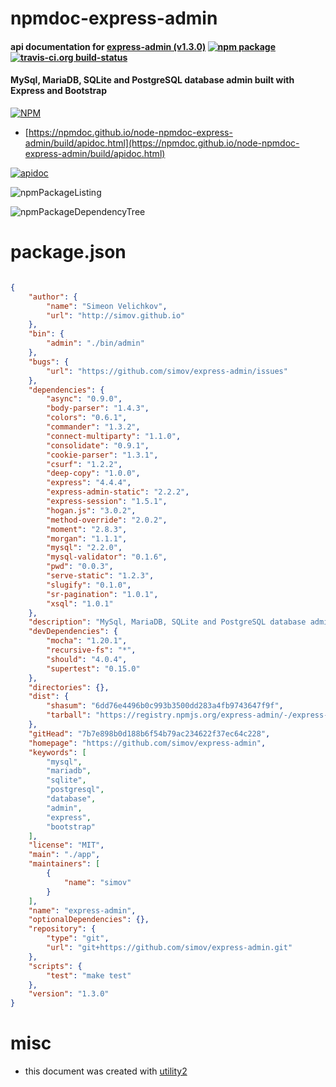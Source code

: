 # npmdoc-express-admin

#### api documentation for  [express-admin (v1.3.0)](https://github.com/simov/express-admin)  [![npm package](https://img.shields.io/npm/v/npmdoc-express-admin.svg?style=flat-square)](https://www.npmjs.org/package/npmdoc-express-admin) [![travis-ci.org build-status](https://api.travis-ci.org/npmdoc/node-npmdoc-express-admin.svg)](https://travis-ci.org/npmdoc/node-npmdoc-express-admin)

#### MySql, MariaDB, SQLite and PostgreSQL database admin built with Express and Bootstrap

[![NPM](https://nodei.co/npm/express-admin.png?downloads=true&downloadRank=true&stars=true)](https://www.npmjs.com/package/express-admin)

- [https://npmdoc.github.io/node-npmdoc-express-admin/build/apidoc.html](https://npmdoc.github.io/node-npmdoc-express-admin/build/apidoc.html)

[![apidoc](https://npmdoc.github.io/node-npmdoc-express-admin/build/screenCapture.buildCi.browser.%252Ftmp%252Fbuild%252Fapidoc.html.png)](https://npmdoc.github.io/node-npmdoc-express-admin/build/apidoc.html)

![npmPackageListing](https://npmdoc.github.io/node-npmdoc-express-admin/build/screenCapture.npmPackageListing.svg)

![npmPackageDependencyTree](https://npmdoc.github.io/node-npmdoc-express-admin/build/screenCapture.npmPackageDependencyTree.svg)



# package.json

```json

{
    "author": {
        "name": "Simeon Velichkov",
        "url": "http://simov.github.io"
    },
    "bin": {
        "admin": "./bin/admin"
    },
    "bugs": {
        "url": "https://github.com/simov/express-admin/issues"
    },
    "dependencies": {
        "async": "0.9.0",
        "body-parser": "1.4.3",
        "colors": "0.6.1",
        "commander": "1.3.2",
        "connect-multiparty": "1.1.0",
        "consolidate": "0.9.1",
        "cookie-parser": "1.3.1",
        "csurf": "1.2.2",
        "deep-copy": "1.0.0",
        "express": "4.4.4",
        "express-admin-static": "2.2.2",
        "express-session": "1.5.1",
        "hogan.js": "3.0.2",
        "method-override": "2.0.2",
        "moment": "2.8.3",
        "morgan": "1.1.1",
        "mysql": "2.2.0",
        "mysql-validator": "0.1.6",
        "pwd": "0.0.3",
        "serve-static": "1.2.3",
        "slugify": "0.1.0",
        "sr-pagination": "1.0.1",
        "xsql": "1.0.1"
    },
    "description": "MySql, MariaDB, SQLite and PostgreSQL database admin built with Express and Bootstrap",
    "devDependencies": {
        "mocha": "1.20.1",
        "recursive-fs": "*",
        "should": "4.0.4",
        "supertest": "0.15.0"
    },
    "directories": {},
    "dist": {
        "shasum": "6dd76e4496b0c993b3500dd283a4fb9743647f9f",
        "tarball": "https://registry.npmjs.org/express-admin/-/express-admin-1.3.0.tgz"
    },
    "gitHead": "7b7e898b0d188b6f54b79ac234622f37ec64c228",
    "homepage": "https://github.com/simov/express-admin",
    "keywords": [
        "mysql",
        "mariadb",
        "sqlite",
        "postgresql",
        "database",
        "admin",
        "express",
        "bootstrap"
    ],
    "license": "MIT",
    "main": "./app",
    "maintainers": [
        {
            "name": "simov"
        }
    ],
    "name": "express-admin",
    "optionalDependencies": {},
    "repository": {
        "type": "git",
        "url": "git+https://github.com/simov/express-admin.git"
    },
    "scripts": {
        "test": "make test"
    },
    "version": "1.3.0"
}
```



# misc
- this document was created with [utility2](https://github.com/kaizhu256/node-utility2)
